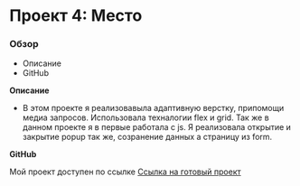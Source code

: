 # Проект 4: Место

### Обзор

* Описание
* GitHub

**Описание**

* В этом проекте я реализовавыла адаптивную верстку, припомощи медиа запросов.
Использовала техналогии flex и grid. Так же в данном проекте я в первые работала с js. 
Я реализовала открытие и закрытие popup так же, созранение данных а страницу из form.

**GitHub**

Мой проект доступен по ссылке [Ссылка на готовый проект](https://nataliyarez.github.io/russian-travel/)

